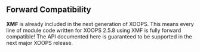 ## Forward Compatibility

**XMF** is already included in the next generation of XOOPS. This means every line of module code
written for XOOPS 2.5.8 using XMF is fully forward compatible! The API documented here is guaranteed
to be supported in the next major XOOPS release.
